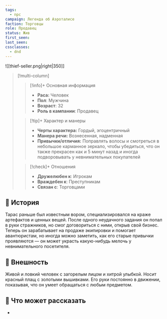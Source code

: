 ```yaml
---
tags:
  - npc
campaign: Легенда об Аэроталисе
faction: Торговцы
role: Продавец
status: Жив
first_seen: 
last_seen: 
cssclasses:
  - dnd
---
```

![[thief-seller.png|right|350]]

> [!multi-column]
>  >[!info]+ Основная информация 
>  >- **Раса:** Человек
>  >- **Пол**: Мужчина
>  >- **Возраст**: 32
>  >- **Роль в кампании**: Продавец
>  
>  >[!tip]+ Характер и манеры
>  >- **Черты характера:** Гордый, эгоцентричный
>  >- **Манера речи:** Вознесенная, надменная
>  >- **Привычки/отличия:** Поправлять волосы и смотреться в небольшое карманное зеркало, чтобы убедиться, что он также прекрасен как и 5 минут назад и иногда подворовывать у невнимательных покупателей
>  
>  >[!check]+ Отношения
>  >- **Дружелюбен к**: Игрокам
>  >- **Враждебен к**: Преступникам
>  >- **Связан с**: Торговцами
## 📜 История
Тарас раньше был известным вором, специализировался на краже артефактов и ценных вещей. После одного неудачного задания он попал в руки стражников, но смог договориться с ними, открыв свой бизнес. Теперь он зарабатывает на продаже экипировки и помогает авантюристам, но иногда можно заметить, как его старые привычки проявляются — он может украсть какую-нибудь мелочь у невнимательного посетителя.

## 🦾 Внешность
Живой и ловкий человек с загорелым лицом и хитрой улыбкой. Носит красный плащ с золотыми вышивками. Его руки постоянно в движении, показывая, что он умеет обращаться с любым предметом.  

## 🧩 Что может рассказать
- 
